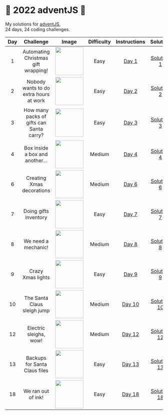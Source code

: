 # 🎄 2022 adventJS 🎄
My solutions for [adventJS.](https://adventjs.dev/en)<br>
24 days, 24 coding challenges.

| Day |                 Challenge                | Image                                                                                          | Difficulty |                                    Instructions                                    |                                        Solution                                       |
|:---:|:----------------------------------------:|------------------------------------------------------------------------------------------------|:----------:|:----------------------------------------------------------------------------------:|:-------------------------------------------------------------------------------------:|
|  1  |    Automating Christmas gift wrapping!   | <image src = "https://adventjs.dev/challenges-2022/1.svg" width="90px" height="90px"></image>  |    Easy    |   [Day 1](https://github.com/IggyNP/adventJS/blob/main/day1/instructionsDay1.png)  |  [Solution 1](https://github.com/IggyNP/adventJS/blob/main/challenges/day01/day1.js)  |
|  2  |  Nobody wants to do extra hours at work  | <image src = "https://adventjs.dev/challenges-2022/2.svg" width="90px" height="90px"></image>  |    Easy    |   [Day 2](https://github.com/IggyNP/adventJS/blob/main/day2/instructionsDay2.png)  |  [Solution 2](https://github.com/IggyNP/adventJS/blob/main/challenges/day02/day2.js)  |
|  3  | How many packs of gifts can Santa carry? | <image src = "https://adventjs.dev/challenges-2022/3.svg" width="90px" height="90px"></image>  |    Easy    |   [Day 3](https://github.com/IggyNP/adventJS/blob/main/day3/instructionsDay3.png)  |  [Solution 3](https://github.com/IggyNP/adventJS/blob/main/challenges/day03/day3.js)  |
|  4  |      Box inside a box and another...     | <image src = "https://adventjs.dev/challenges-2022/4.svg" width="90px" height="90px"></image>  |   Medium   |   [Day 4](https://github.com/IggyNP/adventJS/blob/main/day4/instructionsDay4.png)  |  [Solution 4](https://github.com/IggyNP/adventJS/blob/main/challenges/day04/day4.js)  |
|  6  |         Creating Xmas decorations        |  <image src = "https://adventjs.dev/challenges-2022/6.svg" width="90px" height="90px"></image> |   Medium   |   [Day 6](https://github.com/IggyNP/adventJS/blob/main/day6/InstructionsDay6.png)  |  [Solution 6](https://github.com/IggyNP/adventJS/blob/main/challenges/day06/day6.js)  |
|  7  |           Doing gifts inventory          |  <image src = "https://adventjs.dev/challenges-2022/7.svg" width="90px" height="90px"></image> |    Easy    |   [Day 7](https://github.com/IggyNP/adventJS/blob/main/day7/instructionsDay7.png)  |  [Solution 7](https://github.com/IggyNP/adventJS/blob/main/challenges/day07/day7.js)  |
|  8  |            We need a mechanic!           |  <image src = "https://adventjs.dev/challenges-2022/8.svg" width="90px" height="90px"></image> |   Medium   |   [Day 8](https://github.com/IggyNP/adventJS/blob/main/day8/instructionsDay8.png)  |  [Solution 8](https://github.com/IggyNP/adventJS/blob/main/challenges/day08/day8.js)  |
|  9  |             Crazy Xmas lights            |  <image src = "https://adventjs.dev/challenges-2022/9.svg" width="90px" height="90px"></image> |    Easy    |   [Day 9](https://github.com/IggyNP/adventJS/blob/main/day9/InstructionsDay9.png)  |  [Solution 9](https://github.com/IggyNP/adventJS/blob/main/challenges/day09/day9.js)  |
|  10 |        The Santa Claus sleigh jump       | <image src = "https://adventjs.dev/challenges-2022/10.svg" width="90px" height="90px"></image> |   Medium   | [Day 10](https://github.com/IggyNP/adventJS/blob/main/day10/instructionsDay10.png) | [Solution 10](https://github.com/IggyNP/adventJS/blob/main/challenges/day10/day10.js) |
|  12 |          Electric sleighs, wow!          | <image src = "https://adventjs.dev/challenges-2022/12.svg" width="90px" height="90px"></image> |   Medium   | [Day 12](https://github.com/IggyNP/adventJS/blob/main/day12/instructionsDay12.png) | [Solution 12](https://github.com/IggyNP/adventJS/blob/main/challenges/day12/day12.js) |
| 13  | Backups for Santa Claus files            | <image src = "https://adventjs.dev/challenges-2022/13.svg" width="90px" height="90px"></image> | Easy       | [Day 13](https://github.com/IggyNP/adventJS/blob/main/day13/instructionsDay13.png) | [Solution 13](https://github.com/IggyNP/adventJS/blob/main/challenges/day13/day13.js) |
| 18  | We ran out of ink!                       | <image src = "https://adventjs.dev/challenges-2022/18.svg" width="90px" height="90px"></image> | Easy       | [Day 18](https://github.com/IggyNP/adventJS/blob/main/day18/instructionsDay18.png) | [Solution 18](https://github.com/IggyNP/adventJS/blob/main/challenges/day18/day18.js) |
